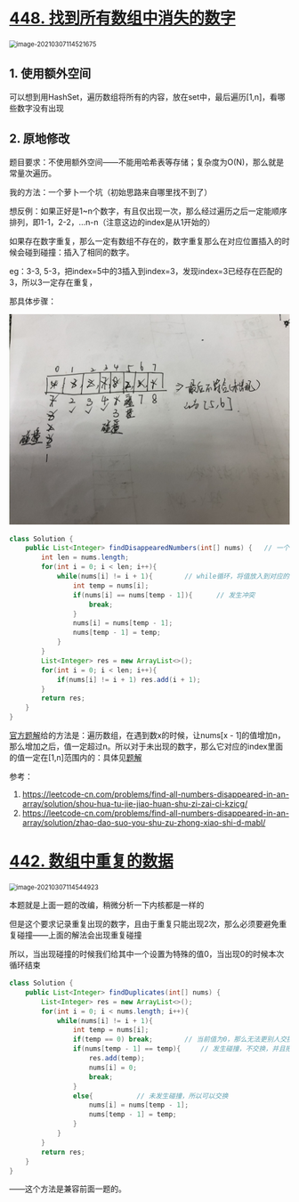 # [448. 找到所有数组中消失的数字](https://leetcode-cn.com/problems/find-all-numbers-disappeared-in-an-array/)

<img src="C:\Users\surface\AppData\Roaming\Typora\typora-user-images\image-20210307114521675.png" alt="image-20210307114521675" style="zoom: 80%;" />

## 1. 使用额外空间

可以想到用HashSet，遍历数组将所有的内容，放在set中，最后遍历[1,n]，看哪些数字没有出现

## 2. 原地修改

题目要求：不使用额外空间——不能用哈希表等存储；复杂度为O(N)，那么就是常量次遍历。

我的方法：一个萝卜一个坑（初始思路来自哪里找不到了）

想反例：如果正好是1~n个数字，有且仅出现一次，那么经过遍历之后一定能顺序排列，即1-1，2-2，...n-n（注意这边的index是从1开始的）

如果存在数字重复，那么一定有数组不存在的，数字重复那么在对应位置插入的时候会碰到碰撞：插入了相同的数字。

eg：3-3, 5-3，把index=5中的3插入到index=3，发现index=3已经存在匹配的3，所以3一定存在重复，

那具体步骤：

<img src="pic/448.jpeg">

```java
class Solution {
    public List<Integer> findDisappearedNumbers(int[] nums) {   // 一个萝卜一个坑
        int len = nums.length;
        for(int i = 0; i < len; i++){
            while(nums[i] != i + 1){		// while循环，将值放入到对应的index中
                int temp = nums[i];
                if(nums[i] == nums[temp - 1]){      // 发生冲突
                    break;
                }
                nums[i] = nums[temp - 1];
                nums[temp - 1] = temp;
            }
        }
        List<Integer> res = new ArrayList<>();
        for(int i = 0; i < len; i++){
            if(nums[i] != i + 1) res.add(i + 1);
        }
        return res;
    }
}
```

[官方题解](https://leetcode-cn.com/problems/find-all-numbers-disappeared-in-an-array/solution/zhao-dao-suo-you-shu-zu-zhong-xiao-shi-d-mabl/)给的方法是：遍历数组，在遇到数x的时候，让nums[x - 1]的值增加n，那么增加之后，值一定超过n。所以对于未出现的数字，那么它对应的index里面的值一定在[1,n]范围内的：具体见[题解](https://leetcode-cn.com/problems/find-all-numbers-disappeared-in-an-array/solution/zhao-dao-suo-you-shu-zu-zhong-xiao-shi-d-mabl/)

参考：

1. https://leetcode-cn.com/problems/find-all-numbers-disappeared-in-an-array/solution/shou-hua-tu-jie-jiao-huan-shu-zi-zai-ci-kzicg/
2. https://leetcode-cn.com/problems/find-all-numbers-disappeared-in-an-array/solution/zhao-dao-suo-you-shu-zu-zhong-xiao-shi-d-mabl/

# [442. 数组中重复的数据](https://leetcode-cn.com/problems/find-all-duplicates-in-an-array/)

<img src="C:\Users\surface\AppData\Roaming\Typora\typora-user-images\image-20210307114544923.png" alt="image-20210307114544923" style="zoom: 80%;" />

本题就是上面一题的改编，稍微分析一下内核都是一样的

但是这个要求记录重复出现的数字，且由于重复只能出现2次，那么必须要避免重复碰撞——上面的解法会出现重复碰撞

所以，当出现碰撞的时候我们给其中一个设置为特殊的值0，当出现0的时候本次循环结束

```java
class Solution {
    public List<Integer> findDuplicates(int[] nums) {
        List<Integer> res = new ArrayList<>();
        for(int i = 0; i < nums.length; i++){
            while(nums[i] != i + 1){
                int temp = nums[i];
                if(temp == 0) break;		// 当前值为0，那么无法更别人交换
                if(nums[temp - 1] == temp){		// 发生碰撞，不交换，并且把当前结点的值设置为0，循环结束，看下一个结点
                    res.add(temp);
                    nums[i] = 0;
                    break;
                }
                else{			// 未发生碰撞，所以可以交换
                    nums[i] = nums[temp - 1];
                    nums[temp - 1] = temp;
                }
            }
        }
        return res;
    }
}
```

——这个方法是兼容前面一题的。